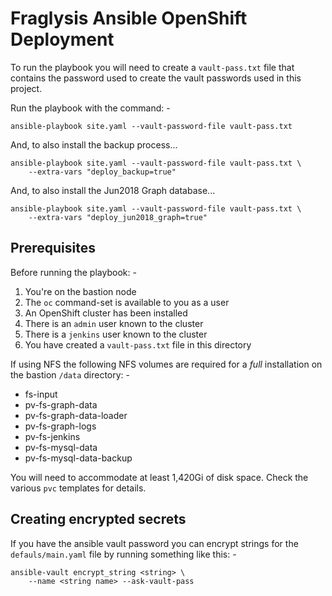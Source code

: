 # Fraglysis Ansible OpenShift Deployment
To run the playbook you will need to create a `vault-pass.txt` file that
contains the password used to create the vault passwords used in this project.
    
Run the playbook with the command: -

    ansible-playbook site.yaml --vault-password-file vault-pass.txt

And, to also install the backup process...

    ansible-playbook site.yaml --vault-password-file vault-pass.txt \
        --extra-vars "deploy_backup=true"

And, to also install the Jun2018 Graph database...

    ansible-playbook site.yaml --vault-password-file vault-pass.txt \
        --extra-vars "deploy_jun2018_graph=true"

## Prerequisites
Before running the playbook: -

1.  You're on the bastion node
1.  The `oc` command-set is available to you as a user
1.  An OpenShift cluster has been installed
1.  There is an `admin` user known to the cluster
1.  There is a `jenkins` user known to the cluster
1.  You have created a `vault-pass.txt` file in this directory

If using NFS the following NFS volumes are required for a _full_ installation
on the bastion `/data` directory: -

*   fs-input
*   pv-fs-graph-data
*   pv-fs-graph-data-loader
*   pv-fs-graph-logs
*   pv-fs-jenkins
*   pv-fs-mysql-data
*   pv-fs-mysql-data-backup

You will need to accommodate at least 1,420Gi of disk space. Check the
various `pvc` templates for details.
 
## Creating encrypted secrets
If you have the ansible vault password you can encrypt strings
for the `defauls/main.yaml` file by running something like this: -

    ansible-vault encrypt_string <string> \
        --name <string name> --ask-vault-pass
